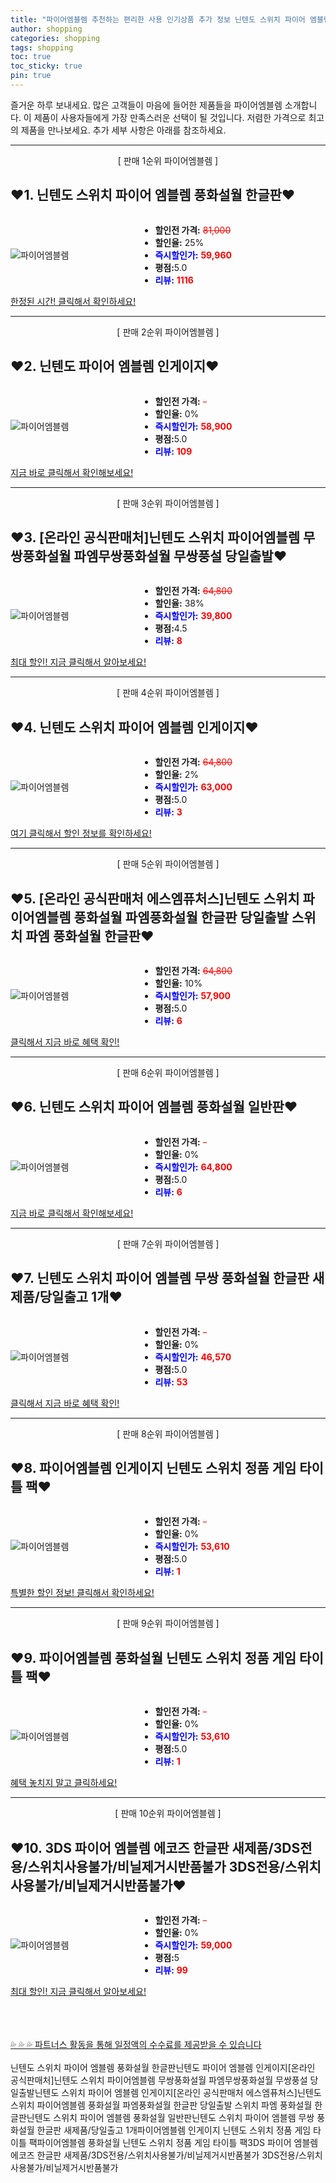 ```yaml
---
title: "파이어엠블렘 추천하는 편리한 사용 인기상품 추가 정보 닌텐도 스위치 파이어 엠블렘 풍화설월"
author: shopping
categories: shopping
tags: shopping
toc: true
toc_sticky: true
pin: true
---
```

즐거운 하루 보내세요. 많은 고객들이 마음에 들어한 제품들을 파이어엠블렘 소개합니다. 이 제품이 사용자들에게 가장 만족스러운 선택이 될 것입니다. 저렴한 가격으로 최고의 제품을 만나보세요. 추가 세부 사항은 아래를 참조하세요.

---
<p class="toplist" style="margin: 0 auto; display: block; width: fit-content;">[ 판매 1순위 파이어엠블렘 ]</p>

<h2><strong>❤️1. 닌텐도 스위치 파이어 엠블렘 풍화설월 한글판❤️</strong></h2>

<div style="display: flex; align-items: center;">
    <div style="flex: 0.4;">
        <img src="https://thumbnail8.coupangcdn.com/thumbnails/remote/230x230ex/image/vendor_inventory/7d79/5f1be93dbfa323f48281402e3a9ec20cc1da7f5cd40a1281e1a1507237b4.jpg" alt="파이어엠블렘" style="max-width: 100%;">
    </div>
    <div style="flex: 0.6; margin-left: 10px;">
        <ul>
            <li><strong>할인전 가격:</strong> <del style="color: red;">81,000</del></li>
            <li><strong>할인율:</strong> 25%</li>
            <li><span style='color:blue'><strong>즉시할인가:</strong></span> <span style='color:red'><strong>59,960</strong></span></li>
            <li><strong>평점:</strong>5.0</li>
            <li><span style='color:blue'><strong>리뷰:</strong></span> <span style='color:red'><strong>1116</strong></span></li>
        </ul>
    </div>
</div>
<div class="center">
    <a href="https://William4Davisa.github.io?lptag=AF9450613&subid=githubio&pageKey=255430256&traceid=V0-153&itemId=801402570&vendorItemId=77232589364" class="myButton">
        한정된 시간! 클릭해서 확인하세요!
    </a>
</div>


---
<p class="toplist" style="margin: 0 auto; display: block; width: fit-content;">[ 판매 2순위 파이어엠블렘 ]</p>

<h2><strong>❤️2. 닌텐도 파이어 엠블렘 인게이지❤️</strong></h2>

<div style="display: flex; align-items: center;">
    <div style="flex: 0.4;">
        <img src="https://thumbnail10.coupangcdn.com/thumbnails/remote/230x230ex/image/vendor_inventory/643e/cadb9e1c98cbb270ded831bcddd3c7f3052d6899c63b6f6dc069b17510b4.jpg" alt="파이어엠블렘" style="max-width: 100%;">
    </div>
    <div style="flex: 0.6; margin-left: 10px;">
        <ul>
            <li><strong>할인전 가격:</strong> <del style="color: red;">-</del></li>
            <li><strong>할인율:</strong> 0%</li>
            <li><span style='color:blue'><strong>즉시할인가:</strong></span> <span style='color:red'><strong>58,900</strong></span></li>
            <li><strong>평점:</strong>5.0</li>
            <li><span style='color:blue'><strong>리뷰:</strong></span> <span style='color:red'><strong>109</strong></span></li>
        </ul>
    </div>
</div>
<div class="center">
    <a href="https://William4Davisa.github.io?lptag=AF9450613&subid=githubio&pageKey=7325549866&traceid=V0-153&itemId=17608219519&vendorItemId=90689021861" class="myButton">
        지금 바로 클릭해서 확인해보세요!
    </a>
</div>


---
<p class="toplist" style="margin: 0 auto; display: block; width: fit-content;">[ 판매 3순위 파이어엠블렘 ]</p>

<h2><strong>❤️3. [온라인 공식판매처]닌텐도 스위치 파이어엠블렘 무쌍풍화설월 파엠무쌍풍화설월 무쌍풍설 당일출발❤️</strong></h2>

<div style="display: flex; align-items: center;">
    <div style="flex: 0.4;">
        <img src="https://thumbnail7.coupangcdn.com/thumbnails/remote/230x230ex/image/vendor_inventory/0414/538ce499fb6c5815d4adb4d0a6e7ce8a5c387272800cce200cef285f5af3.jpg" alt="파이어엠블렘" style="max-width: 100%;">
    </div>
    <div style="flex: 0.6; margin-left: 10px;">
        <ul>
            <li><strong>할인전 가격:</strong> <del style="color: red;">64,800</del></li>
            <li><strong>할인율:</strong> 38%</li>
            <li><span style='color:blue'><strong>즉시할인가:</strong></span> <span style='color:red'><strong>39,800</strong></span></li>
            <li><strong>평점:</strong>4.5</li>
            <li><span style='color:blue'><strong>리뷰:</strong></span> <span style='color:red'><strong>8</strong></span></li>
        </ul>
    </div>
</div>
<div class="center">
    <a href="https://William4Davisa.github.io?lptag=AF9450613&subid=githubio&pageKey=7643355989&traceid=V0-153&itemId=20316317381&vendorItemId=81859701612" class="myButton">
        최대 할인! 지금 클릭해서 알아보세요!
    </a>
</div>


---
<p class="toplist" style="margin: 0 auto; display: block; width: fit-content;">[ 판매 4순위 파이어엠블렘 ]</p>

<h2><strong>❤️4. 닌텐도 스위치 파이어 엠블렘 인게이지❤️</strong></h2>

<div style="display: flex; align-items: center;">
    <div style="flex: 0.4;">
        <img src="https://thumbnail8.coupangcdn.com/thumbnails/remote/230x230ex/image/vendor_inventory/ac99/b9584ee29d636c8706c906575351c537673c146e03a5b516dcaf8e50e0a5.jpg" alt="파이어엠블렘" style="max-width: 100%;">
    </div>
    <div style="flex: 0.6; margin-left: 10px;">
        <ul>
            <li><strong>할인전 가격:</strong> <del style="color: red;">64,800</del></li>
            <li><strong>할인율:</strong> 2%</li>
            <li><span style='color:blue'><strong>즉시할인가:</strong></span> <span style='color:red'><strong>63,000</strong></span></li>
            <li><strong>평점:</strong>5.0</li>
            <li><span style='color:blue'><strong>리뷰:</strong></span> <span style='color:red'><strong>3</strong></span></li>
        </ul>
    </div>
</div>
<div class="center">
    <a href="https://William4Davisa.github.io?lptag=AF9450613&subid=githubio&pageKey=7544187878&traceid=V0-153&itemId=20317623842&vendorItemId=87298818833" class="myButton">
        여기 클릭해서 할인 정보를 확인하세요!
    </a>
</div>


---
<p class="toplist" style="margin: 0 auto; display: block; width: fit-content;">[ 판매 5순위 파이어엠블렘 ]</p>

<h2><strong>❤️5. [온라인 공식판매처 에스엠퓨처스]닌텐도 스위치 파이어엠블렘 풍화설월 파엠풍화설월 한글판 당일출발 스위치 파엠 풍화설월 한글판❤️</strong></h2>

<div style="display: flex; align-items: center;">
    <div style="flex: 0.4;">
        <img src="https://thumbnail10.coupangcdn.com/thumbnails/remote/230x230ex/image/vendor_inventory/3a47/4bedf77812d054caf75146d2bd841a28dedabfae90228e8fe47e231f8d8a.jpg" alt="파이어엠블렘" style="max-width: 100%;">
    </div>
    <div style="flex: 0.6; margin-left: 10px;">
        <ul>
            <li><strong>할인전 가격:</strong> <del style="color: red;">64,800</del></li>
            <li><strong>할인율:</strong> 10%</li>
            <li><span style='color:blue'><strong>즉시할인가:</strong></span> <span style='color:red'><strong>57,900</strong></span></li>
            <li><strong>평점:</strong>5.0</li>
            <li><span style='color:blue'><strong>리뷰:</strong></span> <span style='color:red'><strong>6</strong></span></li>
        </ul>
    </div>
</div>
<div class="center">
    <a href="https://William4Davisa.github.io?lptag=AF9450613&subid=githubio&pageKey=7650601259&traceid=V0-153&itemId=20355192514&vendorItemId=5010344417" class="myButton">
        클릭해서 지금 바로 혜택 확인!
    </a>
</div>


---
<p class="toplist" style="margin: 0 auto; display: block; width: fit-content;">[ 판매 6순위 파이어엠블렘 ]</p>

<h2><strong>❤️6. 닌텐도 스위치 파이어 엠블렘 풍화설월 일반판❤️</strong></h2>

<div style="display: flex; align-items: center;">
    <div style="flex: 0.4;">
        <img src="https://thumbnail8.coupangcdn.com/thumbnails/remote/230x230ex/image/vendor_inventory/6d15/ffcf410aab4bf58613c5359fa5a3a3eeff63ebe4791766bb3325af3b7966.jpg" alt="파이어엠블렘" style="max-width: 100%;">
    </div>
    <div style="flex: 0.6; margin-left: 10px;">
        <ul>
            <li><strong>할인전 가격:</strong> <del style="color: red;">-</del></li>
            <li><strong>할인율:</strong> 0%</li>
            <li><span style='color:blue'><strong>즉시할인가:</strong></span> <span style='color:red'><strong>64,800</strong></span></li>
            <li><strong>평점:</strong>5.0</li>
            <li><span style='color:blue'><strong>리뷰:</strong></span> <span style='color:red'><strong>6</strong></span></li>
        </ul>
    </div>
</div>
<div class="center">
    <a href="https://William4Davisa.github.io?lptag=AF9450613&subid=githubio&pageKey=7699836187&traceid=V0-153&itemId=20612619664&vendorItemId=87686981322" class="myButton">
        지금 바로 클릭해서 확인해보세요!
    </a>
</div>


---
<p class="toplist" style="margin: 0 auto; display: block; width: fit-content;">[ 판매 7순위 파이어엠블렘 ]</p>

<h2><strong>❤️7. 닌텐도 스위치 파이어 엠블렘 무쌍 풍화설월 한글판 새제품/당일출고 1개❤️</strong></h2>

<div style="display: flex; align-items: center;">
    <div style="flex: 0.4;">
        <img src="https://thumbnail9.coupangcdn.com/thumbnails/remote/230x230ex/image/vendor_inventory/75c0/42b98171ea3f2a0b25038322ae66c2024269592be5bb959ddf5596058e2c.png" alt="파이어엠블렘" style="max-width: 100%;">
    </div>
    <div style="flex: 0.6; margin-left: 10px;">
        <ul>
            <li><strong>할인전 가격:</strong> <del style="color: red;">-</del></li>
            <li><strong>할인율:</strong> 0%</li>
            <li><span style='color:blue'><strong>즉시할인가:</strong></span> <span style='color:red'><strong>46,570</strong></span></li>
            <li><strong>평점:</strong>5.0</li>
            <li><span style='color:blue'><strong>리뷰:</strong></span> <span style='color:red'><strong>53</strong></span></li>
        </ul>
    </div>
</div>
<div class="center">
    <a href="https://William4Davisa.github.io?lptag=AF9450613&subid=githubio&pageKey=6628844004&traceid=V0-153&itemId=15104366125&vendorItemId=87410332340" class="myButton">
        클릭해서 지금 바로 혜택 확인!
    </a>
</div>


---
<p class="toplist" style="margin: 0 auto; display: block; width: fit-content;">[ 판매 8순위 파이어엠블렘 ]</p>

<h2><strong>❤️8. 파이어엠블렘 인게이지 닌텐도 스위치 정품 게임 타이틀 팩❤️</strong></h2>

<div style="display: flex; align-items: center;">
    <div style="flex: 0.4;">
        <img src="https://thumbnail7.coupangcdn.com/thumbnails/remote/230x230ex/image/vendor_inventory/382f/39513979c95af5cb4c9d1e967ba6103f9672a7ed0bca9f039e778855807b.jpeg" alt="파이어엠블렘" style="max-width: 100%;">
    </div>
    <div style="flex: 0.6; margin-left: 10px;">
        <ul>
            <li><strong>할인전 가격:</strong> <del style="color: red;">-</del></li>
            <li><strong>할인율:</strong> 0%</li>
            <li><span style='color:blue'><strong>즉시할인가:</strong></span> <span style='color:red'><strong>53,610</strong></span></li>
            <li><strong>평점:</strong>5.0</li>
            <li><span style='color:blue'><strong>리뷰:</strong></span> <span style='color:red'><strong>1</strong></span></li>
        </ul>
    </div>
</div>
<div class="center">
    <a href="https://William4Davisa.github.io?lptag=AF9450613&subid=githubio&pageKey=8008848952&traceid=V0-153&itemId=22334931692&vendorItemId=89380202753" class="myButton">
        특별한 할인 정보! 클릭해서 확인하세요!
    </a>
</div>


---
<p class="toplist" style="margin: 0 auto; display: block; width: fit-content;">[ 판매 9순위 파이어엠블렘 ]</p>

<h2><strong>❤️9. 파이어엠블렘 풍화설월 닌텐도 스위치 정품 게임 타이틀 팩❤️</strong></h2>

<div style="display: flex; align-items: center;">
    <div style="flex: 0.4;">
        <img src="https://thumbnail7.coupangcdn.com/thumbnails/remote/230x230ex/image/vendor_inventory/b179/fb9d561f6cee51fef5dddd6f8a7d46b2065b9151668c73cf85634b63f38c.jpeg" alt="파이어엠블렘" style="max-width: 100%;">
    </div>
    <div style="flex: 0.6; margin-left: 10px;">
        <ul>
            <li><strong>할인전 가격:</strong> <del style="color: red;">-</del></li>
            <li><strong>할인율:</strong> 0%</li>
            <li><span style='color:blue'><strong>즉시할인가:</strong></span> <span style='color:red'><strong>53,610</strong></span></li>
            <li><strong>평점:</strong>5.0</li>
            <li><span style='color:blue'><strong>리뷰:</strong></span> <span style='color:red'><strong>1</strong></span></li>
        </ul>
    </div>
</div>
<div class="center">
    <a href="https://William4Davisa.github.io?lptag=AF9450613&subid=githubio&pageKey=8008848720&traceid=V0-153&itemId=22334930646&vendorItemId=89380201869" class="myButton">
        혜택 놓치지 말고 클릭하세요!
    </a>
</div>


---
<p class="toplist" style="margin: 0 auto; display: block; width: fit-content;">[ 판매 10순위 파이어엠블렘 ]</p>

<h2><strong>❤️10. 3DS 파이어 엠블렘 에코즈 한글판 새제품/3DS전용/스위치사용불가/비닐제거시반품불가 3DS전용/스위치사용불가/비닐제거시반품불가❤️</strong></h2>

<div style="display: flex; align-items: center;">
    <div style="flex: 0.4;">
        <img src="https://thumbnail7.coupangcdn.com/thumbnails/remote/230x230ex/image/vendor_inventory/0479/00754e45fedde62b86fa4633c85b7f81da86fbcd7c79255225791f4b54e0.jpg" alt="파이어엠블렘" style="max-width: 100%;">
    </div>
    <div style="flex: 0.6; margin-left: 10px;">
        <ul>
            <li><strong>할인전 가격:</strong> <del style="color: red;">-</del></li>
            <li><strong>할인율:</strong> 0%</li>
            <li><span style='color:blue'><strong>즉시할인가:</strong></span> <span style='color:red'><strong>59,000</strong></span></li>
            <li><strong>평점:</strong>5</li>
            <li><span style='color:blue'><strong>리뷰:</strong></span> <span style='color:red'><strong>99</strong></span></li>
        </ul>
    </div>
</div>
<div class="center">
    <a href="https://William4Davisa.github.io?lptag=AF9450613&subid=githubio&pageKey=7700022937&traceid=V0-153&itemId=20613612609&vendorItemId=87687962723" class="myButton">
        최대 할인! 지금 클릭해서 알아보세요!
    </a>
</div>

<br><br><br>[💦 💦 💦 파트너스 활동을 통해 일정액의 수수료를 제공받을 수 있습니다](https://link.coupang.com/a/bcpT2c)<br><br>닌텐도 스위치 파이어 엠블렘 풍화설월 한글판닌텐도 파이어 엠블렘 인게이지[온라인 공식판매처]닌텐도 스위치 파이어엠블렘 무쌍풍화설월 파엠무쌍풍화설월 무쌍풍설 당일출발닌텐도 스위치 파이어 엠블렘 인게이지[온라인 공식판매처 에스엠퓨처스]닌텐도 스위치 파이어엠블렘 풍화설월 파엠풍화설월 한글판 당일출발 스위치 파엠 풍화설월 한글판닌텐도 스위치 파이어 엠블렘 풍화설월 일반판닌텐도 스위치 파이어 엠블렘 무쌍 풍화설월 한글판 새제품/당일출고 1개파이어엠블렘 인게이지 닌텐도 스위치 정품 게임 타이틀 팩파이어엠블렘 풍화설월 닌텐도 스위치 정품 게임 타이틀 팩3DS 파이어 엠블렘 에코즈 한글판 새제품/3DS전용/스위치사용불가/비닐제거시반품불가 3DS전용/스위치사용불가/비닐제거시반품불가